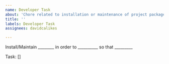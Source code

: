 ```yaml
---
name: Developer Task
about: 'Chore related to installation or maintenance of project packages and dependencies. '
title: ''
labels: Developer Task
assignees: davidcalikes

---
```


Install/Maintain ________ in order to __________ so that _________

Task: []
